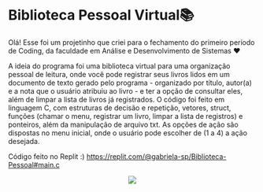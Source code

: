 # Biblioteca Pessoal Virtual📚
Olá! Esse foi um projetinho que criei para o fechamento do primeiro período de Coding, da faculdade em Análise e Desenvolvimento de Sistemas ❤️

A ideia do programa foi uma biblioteca virtual para uma organização pessoal de leitura, onde você pode registrar seus livros lidos em um documento de texto gerado pelo programa - organizado por título, autor(a) e a nota que o usuário atribuiu ao livro - e ter a opção de consultar eles, além de limpar a lista de livros já registrados. O código foi feito em linguagem C, com estruturas de decisão e repetição, vetores, struct, funções (chamar o menu, registrar um livro, limpar a lista de registros) e ponteiros, além da manipulação de arquivo txt. As opções de ação são dispostas no menu inicial, onde o usuário pode escolher de (1 a 4) a ação desejada.

Código feito no Replit :) https://replit.com/@gabriela-sp/Biblioteca-Pessoal#main.c
<div align="center">
  <img src="https://user-images.githubusercontent.com/120505949/207864553-75f195f5-bba7-4de7-977f-4e57f33add4c.png">
</div>
